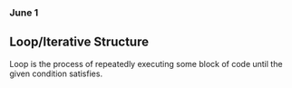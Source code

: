 ### June 1

## Loop/Iterative Structure

Loop is the process of repeatedly executing some block of code until the given condition satisfies.

